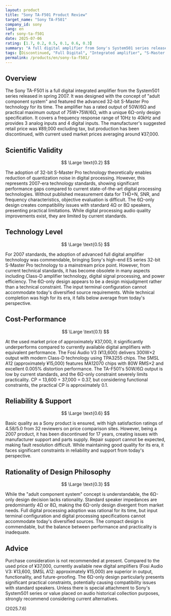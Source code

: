 ```yaml
---
layout: product
title: "Sony TA-F501 Product Review"
target_name: "Sony TA-F501"
company_id: sony
lang: en
ref: sony-ta-f501
date: 2025-07-06
rating: [1.7, 0.2, 0.5, 0.1, 0.6, 0.3]
summary: "A full digital amplifier from Sony's System501 series released in 2007. Features 32-bit S-Master Pro technology, which was advanced for its time. However, from today's technical standards, its 6Ω-only design specification, limited input terminals, and overwhelming price disadvantage compared to currently available products with equivalent performance are notable drawbacks. While having historical value, it falls short of modern alternatives in terms of practicality and cost-performance."
tags: [Discontinued, "Full Digital", "Integrated amplifier", "S-Master Pro", Sony]
permalink: /products/en/sony-ta-f501/
---
```


## Overview

The Sony TA-F501 is a full digital integrated amplifier from the System501 series released in spring 2007. It was designed with the concept of "adult component system" and featured the advanced 32-bit S-Master Pro technology for its time. The amplifier has a rated output of 50W/6Ω and practical maximum output of 75W+75W/6Ω, with a unique 6Ω-only design specification. It covers a frequency response range of 10Hz to 40kHz and provides 3 analog inputs and 4 digital inputs. The manufacturer's suggested retail price was ¥89,000 excluding tax, but production has been discontinued, with current used market prices averaging around ¥37,000.

## Scientific Validity

$$ \Large \text{0.2} $$

The adoption of 32-bit S-Master Pro technology theoretically enables reduction of quantization noise in digital processing. However, this represents 2007-era technology standards, showing significant performance gaps compared to current state-of-the-art digital processing technologies. Without published measurement data for THD+N, SNR, and frequency characteristics, objective evaluation is difficult. The 6Ω-only design creates compatibility issues with standard 4Ω or 8Ω speakers, presenting practical limitations. While digital processing audio quality improvements exist, they are limited by current standards.

## Technology Level

$$ \Large \text{0.5} $$

For 2007 standards, the adoption of advanced full digital amplifier technology was commendable, bringing Sony's high-end ES series 32-bit S-Master Pro technology to a mainstream price point. However, from current technical standards, it has become obsolete in many aspects including Class-D amplifier technology, digital signal processing, and power efficiency. The 6Ω-only design appears to be a design misjudgment rather than a technical constraint. The input terminal configuration cannot accommodate today's diversified source requirements. While technical completion was high for its era, it falls below average from today's perspective.

## Cost-Performance

$$ \Large \text{0.1} $$

At the used market price of approximately ¥37,000, it significantly underperforms compared to currently available digital amplifiers with equivalent performance. The Fosi Audio V3 (¥13,600) delivers 300W×2 output with modern Class-D technology using TPA3255 chips. The SMSL A12 (approximately ¥15,000) features MA12070 chips with 80W RMS×2 and excellent 0.005% distortion performance. The TA-F501's 50W/6Ω output is low by current standards, and the 6Ω-only constraint severely limits practicality. CP = 13,600 ÷ 37,000 = 0.37, but considering functional constraints, the practical CP is approximately 0.1.

## Reliability & Support

$$ \Large \text{0.6} $$

Basic quality as a Sony product is ensured, with high satisfaction ratings of 4.58/5.0 from 32 reviewers on price comparison sites. However, being a 2007 product, it has been discontinued for 17 years, creating issues with manufacturer support and parts supply. Repair support cannot be expected, making fault resolution difficult. While maintaining good quality for its era, it faces significant constraints in reliability and support from today's perspective.

## Rationality of Design Philosophy

$$ \Large \text{0.3} $$

While the "adult component system" concept is understandable, the 6Ω-only design decision lacks rationality. Standard speaker impedances are predominantly 4Ω or 8Ω, making the 6Ω-only design divergent from market needs. Full digital processing adoption was rational for its time, but input terminal configuration and digital processing specifications cannot accommodate today's diversified sources. The compact design is commendable, but the balance between performance and practicality is inadequate.

## Advice

Purchase consideration is not recommended at present. Compared to the used price of ¥37,000, currently available new digital amplifiers (Fosi Audio V3: ¥13,600, SMSL A12: approximately ¥15,000) are superior in output, functionality, and future-proofing. The 6Ω-only design particularly presents significant practical constraints, potentially causing compatibility issues with standard speakers. Unless there is special attachment to Sony's System501 series or value placed on audio historical collection purposes, strongly recommend considering current alternatives.

(2025.7.6)